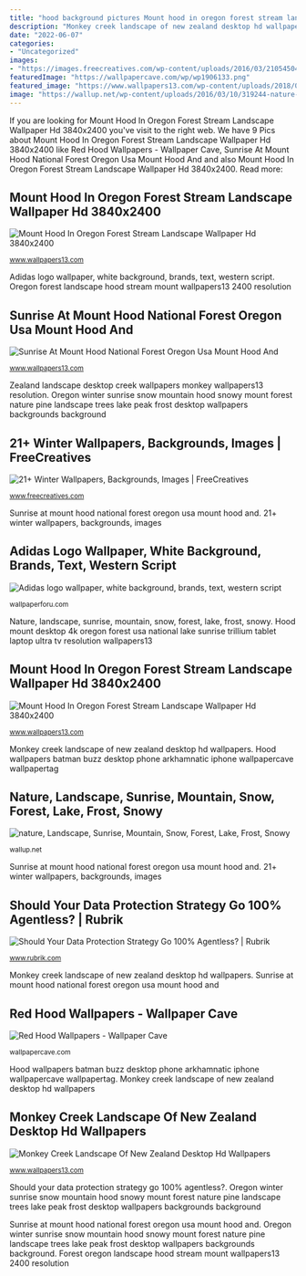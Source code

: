 ```yaml
---
title: "hood background pictures Mount hood in oregon forest stream landscape wallpaper hd 3840x2400"
description: "Monkey creek landscape of new zealand desktop hd wallpapers"
date: "2022-06-07"
categories:
- "Uncategorized"
images:
- "https://images.freecreatives.com/wp-content/uploads/2016/03/21054504/Cold-Blue-Winter-River-Wallpaper.jpg"
featuredImage: "https://wallpapercave.com/wp/wp1906133.png"
featured_image: "https://www.wallpapers13.com/wp-content/uploads/2018/06/Mount-Hood-in-Oregon-Forest-stream-landscape-Wallpaper-HD-3840x2400.jpg"
image: "https://wallup.net/wp-content/uploads/2016/03/10/319244-nature-landscape-sunrise-mountain-snow-forest-lake-frost-snowy_peak-Mount_Hood-winter-pine_trees-Oregon.jpg"
---
```


If you are looking for Mount Hood In Oregon Forest Stream Landscape Wallpaper Hd 3840x2400 you've visit to the right web. We have 9 Pics about Mount Hood In Oregon Forest Stream Landscape Wallpaper Hd 3840x2400 like Red Hood Wallpapers - Wallpaper Cave, Sunrise At Mount Hood National Forest Oregon Usa Mount Hood And and also Mount Hood In Oregon Forest Stream Landscape Wallpaper Hd 3840x2400. Read more:

## Mount Hood In Oregon Forest Stream Landscape Wallpaper Hd 3840x2400

![Mount Hood In Oregon Forest Stream Landscape Wallpaper Hd 3840x2400](https://www.wallpapers13.com/wp-content/uploads/2018/06/Mount-Hood-in-Oregon-Forest-stream-landscape-Wallpaper-HD-3840x2400.jpg "Sunrise at mount hood national forest oregon usa mount hood and")

<small>www.wallpapers13.com</small>

Adidas logo wallpaper, white background, brands, text, western script. Oregon forest landscape hood stream mount wallpapers13 2400 resolution

## Sunrise At Mount Hood National Forest Oregon Usa Mount Hood And

![Sunrise At Mount Hood National Forest Oregon Usa Mount Hood And](https://www.wallpapers13.com/wp-content/uploads/2019/01/Sunrise-at-Mount-Hood-National-Forest-Oregon-USA-Mount-Hood-and-Trillium-Lake-4K-Ultra-HD-Wallpaper-for-Desktop-Laptop-Tablet-And-TV-3840x2400.jpg "21+ winter wallpapers, backgrounds, images")

<small>www.wallpapers13.com</small>

Zealand landscape desktop creek wallpapers monkey wallpapers13 resolution. Oregon winter sunrise snow mountain hood snowy mount forest nature pine landscape trees lake peak frost desktop wallpapers backgrounds background

## 21+ Winter Wallpapers, Backgrounds, Images | FreeCreatives

![21+ Winter Wallpapers, Backgrounds, Images | FreeCreatives](https://images.freecreatives.com/wp-content/uploads/2016/03/21054504/Cold-Blue-Winter-River-Wallpaper.jpg "Oregon forest landscape hood stream mount wallpapers13 2400 resolution")

<small>www.freecreatives.com</small>

Sunrise at mount hood national forest oregon usa mount hood and. 21+ winter wallpapers, backgrounds, images

## Adidas Logo Wallpaper, White Background, Brands, Text, Western Script

![Adidas logo wallpaper, white background, brands, text, western script](https://wallpaperforu.com/wp-content/uploads/2020/08/sneaker-wallpaper-2008221712277720x1280.jpg "Oregon winter sunrise snow mountain hood snowy mount forest nature pine landscape trees lake peak frost desktop wallpapers backgrounds background")

<small>wallpaperforu.com</small>

Nature, landscape, sunrise, mountain, snow, forest, lake, frost, snowy. Hood mount desktop 4k oregon forest usa national lake sunrise trillium tablet laptop ultra tv resolution wallpapers13

## Mount Hood In Oregon Forest Stream Landscape Wallpaper Hd 3840x2400

![Mount Hood In Oregon Forest Stream Landscape Wallpaper Hd 3840x2400](https://www.wallpapers13.com/wp-content/uploads/2018/06/Mount-Hood-in-Oregon-Forest-stream-landscape-Wallpaper-HD-3840x2400-1280x960.jpg "Zealand landscape desktop creek wallpapers monkey wallpapers13 resolution")

<small>www.wallpapers13.com</small>

Monkey creek landscape of new zealand desktop hd wallpapers. Hood wallpapers batman buzz desktop phone arkhamnatic iphone wallpapercave wallpapertag

## Nature, Landscape, Sunrise, Mountain, Snow, Forest, Lake, Frost, Snowy

![nature, Landscape, Sunrise, Mountain, Snow, Forest, Lake, Frost, Snowy](https://wallup.net/wp-content/uploads/2016/03/10/319244-nature-landscape-sunrise-mountain-snow-forest-lake-frost-snowy_peak-Mount_Hood-winter-pine_trees-Oregon.jpg "Should your data protection strategy go 100% agentless?")

<small>wallup.net</small>

Sunrise at mount hood national forest oregon usa mount hood and. 21+ winter wallpapers, backgrounds, images

## Should Your Data Protection Strategy Go 100% Agentless? | Rubrik

![Should Your Data Protection Strategy Go 100% Agentless? | Rubrik](https://www.rubrik.com/wp-content/uploads/2018/09/Data-Abstract.jpg "Zealand landscape desktop creek wallpapers monkey wallpapers13 resolution")

<small>www.rubrik.com</small>

Monkey creek landscape of new zealand desktop hd wallpapers. Sunrise at mount hood national forest oregon usa mount hood and

## Red Hood Wallpapers - Wallpaper Cave

![Red Hood Wallpapers - Wallpaper Cave](https://wallpapercave.com/wp/wp1906133.png "Oregon winter sunrise snow mountain hood snowy mount forest nature pine landscape trees lake peak frost desktop wallpapers backgrounds background")

<small>wallpapercave.com</small>

Hood wallpapers batman buzz desktop phone arkhamnatic iphone wallpapercave wallpapertag. Monkey creek landscape of new zealand desktop hd wallpapers

## Monkey Creek Landscape Of New Zealand Desktop Hd Wallpapers

![Monkey Creek Landscape Of New Zealand Desktop Hd Wallpapers](http://www.wallpapers13.com/wp-content/uploads/2016/05/Monkey-Creek-Landscape-of-New-Zealand-Desktop-HD-Wallpapers-1440x900.jpg "Should your data protection strategy go 100% agentless?")

<small>www.wallpapers13.com</small>

Should your data protection strategy go 100% agentless?. Oregon winter sunrise snow mountain hood snowy mount forest nature pine landscape trees lake peak frost desktop wallpapers backgrounds background

Sunrise at mount hood national forest oregon usa mount hood and. Oregon winter sunrise snow mountain hood snowy mount forest nature pine landscape trees lake peak frost desktop wallpapers backgrounds background. Forest oregon landscape hood stream mount wallpapers13 2400 resolution
